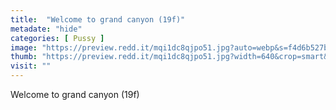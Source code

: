 ```yaml
---
title:  "Welcome to grand canyon (19f)"
metadate: "hide"
categories: [ Pussy ]
image: "https://preview.redd.it/mqi1dc8qjpo51.jpg?auto=webp&s=f4d6b527b05c58d08a0b19fbf042d0d55e5dd6c6"
thumb: "https://preview.redd.it/mqi1dc8qjpo51.jpg?width=640&crop=smart&auto=webp&s=b2e1d102efcb795d1450d2b013a73c6400d12203"
visit: ""
---
```

Welcome to grand canyon (19f)
